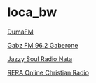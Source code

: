 # loca_bw

[DumaFM](http://s3.voscast.com:10076/?n=85c8693fd548085d9b5f)

[Gabz FM 96.2 Gaberone](http://fmt01.egihosting.com:17721/?n=9cb211ce4ec8e4eb01b0)

[Jazzy Soul Radio Nata](http://209.95.50.189:8112/stream?n=45486decc4caa1147f27)

[RERA Online Christian Radio](https://s2.radio.co/sc93b4c6aa/listen?n=7e1aac96cfb6db1cf5b6)

